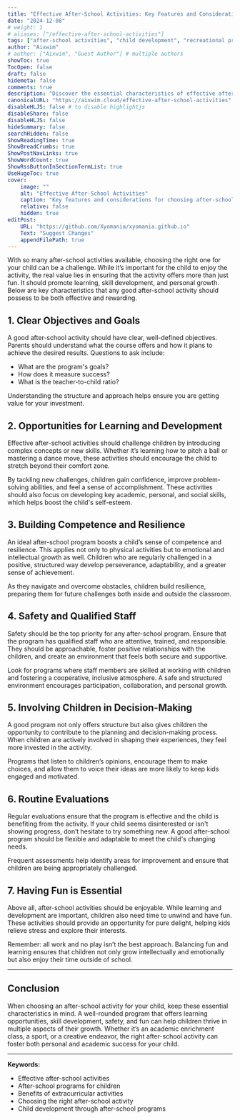 ```yaml
---
title: "Effective After-School Activities: Key Features and Considerations"
date: "2024-12-08"
# weight: 1
# aliases: ["/effective-after-school-activities"]
tags: ["after-school activities", "child development", "recreational programs", "effective learning", "parenting"]
author: "Aixwim"
# author: ["Aixwim", "Guest Author"] # multiple authors
showToc: true
TocOpen: false
draft: false
hidemeta: false
comments: true
description: "Discover the essential characteristics of effective after-school activities that balance learning, development, and fun for your child."
canonicalURL: "https://aixwim.cloud/effective-after-school-activities"
disableHLJS: false # to disable highlightjs
disableShare: false
disableHLJS: false
hideSummary: false
searchHidden: false
ShowReadingTime: true
ShowBreadCrumbs: true
ShowPostNavLinks: true
ShowWordCount: true
ShowRssButtonInSectionTermList: true
UseHugoToc: true
cover:
    image: ""
    alt: "Effective After-School Activities"
    caption: "Key features and considerations for choosing after-school activities"
    relative: false
    hidden: true
editPost:
    URL: "https://github.com/Xyomania/xyomania.github.io"
    Text: "Suggest Changes"
    appendFilePath: true
---
```


With so many after-school activities available, choosing the right one for your child can be a challenge. While it’s important for the child to enjoy the activity, the real value lies in ensuring that the activity offers more than just fun. It should promote learning, skill development, and personal growth. Below are key characteristics that any good after-school activity should possess to be both effective and rewarding.

<!--more-->

## 1. **Clear Objectives and Goals**

A good after-school activity should have clear, well-defined objectives. Parents should understand what the course offers and how it plans to achieve the desired results. Questions to ask include: 

- What are the program's goals?
- How does it measure success?
- What is the teacher-to-child ratio?

Understanding the structure and approach helps ensure you are getting value for your investment.

## 2. **Opportunities for Learning and Development**

Effective after-school activities should challenge children by introducing complex concepts or new skills. Whether it’s learning how to pitch a ball or mastering a dance move, these activities should encourage the child to stretch beyond their comfort zone.

By tackling new challenges, children gain confidence, improve problem-solving abilities, and feel a sense of accomplishment. These activities should also focus on developing key academic, personal, and social skills, which helps boost the child's self-esteem.

## 3. **Building Competence and Resilience**

An ideal after-school program boosts a child’s sense of competence and resilience. This applies not only to physical activities but to emotional and intellectual growth as well. Children who are regularly challenged in a positive, structured way develop perseverance, adaptability, and a greater sense of achievement.

As they navigate and overcome obstacles, children build resilience, preparing them for future challenges both inside and outside the classroom.

## 4. **Safety and Qualified Staff**

Safety should be the top priority for any after-school program. Ensure that the program has qualified staff who are attentive, trained, and responsible. They should be approachable, foster positive relationships with the children, and create an environment that feels both secure and supportive.

Look for programs where staff members are skilled at working with children and fostering a cooperative, inclusive atmosphere. A safe and structured environment encourages participation, collaboration, and personal growth.

## 5. **Involving Children in Decision-Making**

A good program not only offers structure but also gives children the opportunity to contribute to the planning and decision-making process. When children are actively involved in shaping their experiences, they feel more invested in the activity.

Programs that listen to children’s opinions, encourage them to make choices, and allow them to voice their ideas are more likely to keep kids engaged and motivated.

## 6. **Routine Evaluations**

Regular evaluations ensure that the program is effective and the child is benefiting from the activity. If your child seems disinterested or isn't showing progress, don’t hesitate to try something new. A good after-school program should be flexible and adaptable to meet the child's changing needs.

Frequent assessments help identify areas for improvement and ensure that children are being appropriately challenged.

## 7. **Having Fun is Essential**

Above all, after-school activities should be enjoyable. While learning and development are important, children also need time to unwind and have fun. These activities should provide an opportunity for pure delight, helping kids relieve stress and explore their interests.

Remember: all work and no play isn’t the best approach. Balancing fun and learning ensures that children not only grow intellectually and emotionally but also enjoy their time outside of school.

---

## Conclusion

When choosing an after-school activity for your child, keep these essential characteristics in mind. A well-rounded program that offers learning opportunities, skill development, safety, and fun can help children thrive in multiple aspects of their growth. Whether it’s an academic enrichment class, a sport, or a creative endeavor, the right after-school activity can foster both personal and academic success for your child.

---

**Keywords:**
- Effective after-school activities
- After-school programs for children
- Benefits of extracurricular activities
- Choosing the right after-school activity
- Child development through after-school programs
